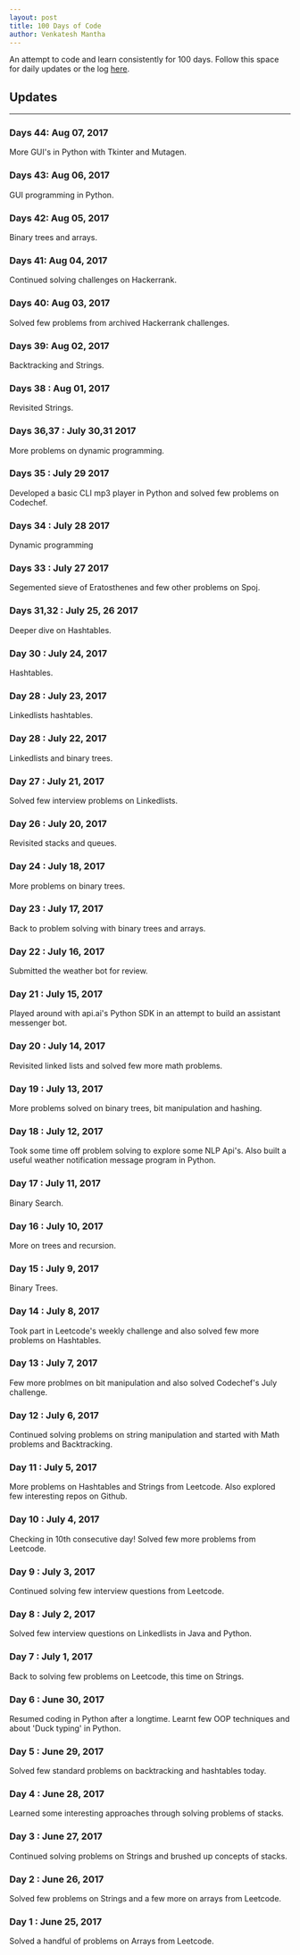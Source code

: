 ```yaml
--- 
layout: post
title: 100 Days of Code
author: Venkatesh Mantha
---
```


An attempt to code and learn consistently for 100 days. Follow this space for daily updates or the log [here](https://github.com/venkateshmantha/100-days-of-code/blob/master/log.md).

## Updates 
-----
### Days 44: Aug 07, 2017

More GUI's in Python with Tkinter and Mutagen.

### Days 43: Aug 06, 2017

GUI programming in Python.

### Days 42: Aug 05, 2017

Binary trees and arrays.

### Days 41: Aug 04, 2017

Continued solving challenges on Hackerrank.

### Days 40: Aug 03, 2017

Solved few problems from archived Hackerrank challenges.

### Days 39: Aug 02, 2017

Backtracking and Strings.

### Days 38 : Aug 01, 2017

Revisited Strings.

### Days 36,37 : July 30,31 2017

More problems on dynamic programming.

### Days 35 : July 29 2017

Developed a basic CLI mp3 player in Python and solved few problems on Codechef.

### Days 34 : July 28 2017

Dynamic programming

### Days 33 : July 27 2017

Segemented sieve of Eratosthenes and few other problems on Spoj.

### Days 31,32 : July 25, 26 2017

Deeper dive on Hashtables.

### Day 30 : July 24, 2017

Hashtables.

### Day 28 : July 23, 2017

Linkedlists hashtables.

### Day 28 : July 22, 2017

Linkedlists and binary trees.

### Day 27 : July 21, 2017

Solved few interview problems on Linkedlists.

### Day 26 : July 20, 2017

Revisited stacks and queues.

### Day 24 : July 18, 2017

More problems on binary trees.

### Day 23 : July 17, 2017

Back to problem solving with binary trees and arrays.

### Day 22 : July 16, 2017

Submitted the weather bot for review.

### Day 21 : July 15, 2017

Played around with api.ai's Python SDK in an attempt to build an assistant messenger bot.

### Day 20 : July 14, 2017

Revisited linked lists and solved few more math problems.

### Day 19 : July 13, 2017

More problems solved on binary trees, bit manipulation and hashing.

### Day 18 : July 12, 2017

Took some time off problem solving to explore some NLP Api's. Also built a useful weather notification message program in Python.

### Day 17 : July 11, 2017

Binary Search.

### Day 16 : July 10, 2017

More on trees and recursion.

### Day 15 : July 9, 2017

Binary Trees.

### Day 14 : July 8, 2017

Took part in Leetcode's weekly challenge and also solved few more problems on Hashtables.

### Day 13 : July 7, 2017

Few more problmes on bit manipulation and also solved Codechef's July challenge.

### Day 12 : July 6, 2017

Continued solving problems on string manipulation and started with Math problems and Backtracking.

### Day 11 : July 5, 2017

More problems on Hashtables and Strings from Leetcode. Also explored few interesting repos on Github.

### Day 10 : July 4, 2017

Checking in 10th consecutive day! Solved few more problems from Leetcode.

### Day 9 : July 3, 2017

Continued solving few interview questions from Leetcode.

### Day 8 : July 2, 2017

Solved few interview questions on Linkedlists in Java and Python.

### Day 7 : July 1, 2017

Back to solving few problems on Leetcode, this time on Strings.

### Day 6 : June 30, 2017

Resumed coding in Python after a longtime. Learnt few OOP techniques and about 'Duck typing' in Python.

### Day 5 : June 29, 2017

Solved few standard problems on backtracking and hashtables today.

### Day 4 : June 28, 2017

Learned some interesting approaches through solving problems of stacks.

### Day 3 : June 27, 2017

Continued solving problems on Strings and brushed up concepts of stacks.

### Day 2 : June 26, 2017

Solved few problems on Strings and a few more on arrays from Leetcode.

### Day 1 : June 25, 2017

Solved a handful of problems on Arrays from Leetcode.

